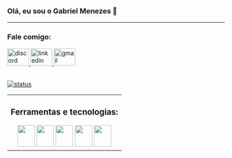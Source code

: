 
### Olá, eu sou o Gabriel Menezes 👋


<hr>

### Fale comigo:

   <div align="left">
  <a href="https://discord.com/users/402063501662748673" target="_blank">
    <img src="https://raw.githubusercontent.com/maurodesouza/profile-readme-generator/master/src/assets/icons/social/discord/default.svg" width="50" height="40" alt="discord"  />
  </a>
  <a href="https://www.linkedin.com/in/gabriel-resende-menezes-200a68221/" target="_blank">
    <img src="https://raw.githubusercontent.com/maurodesouza/profile-readme-generator/master/src/assets/icons/social/linkedin/default.svg" width="50" height="40" alt="linkedin"  />
  </a>
    <a href="mailto:gabriel.menezes@outlook.com" target="_blank">
    <img src="https://raw.githubusercontent.com/maurodesouza/profile-readme-generator/master/src/assets/icons/social/gmail/default.svg" width="50" height="40" alt="gmail"  />
  </a>
</div>
<br>

[![status](https://github-readme-stats.vercel.app/api?username=Mezescheroso&show_icons=true&theme=dark)](https://github.com/mezescheroso)

<table><tr><td valign="center" width"10%">

<div align="center">
    <h3>Ferramentas e tecnologias:</h3>
      </div>
<div align="center">  
    <img height="50" width="40" src="https://cdn.jsdelivr.net/gh/devicons/devicon/icons/html5/html5-original.svg" />
    <img height="50" width="40" src="https://cdn.jsdelivr.net/gh/devicons/devicon/icons/css3/css3-original.svg" />
    <img height="50" width="40" src="https://cdn.jsdelivr.net/gh/devicons/devicon/icons/javascript/javascript-original.svg" />
    <img height="50" width="40" src="https://cdn.jsdelivr.net/gh/devicons/devicon/icons/python/python-plain.svg" />
    <img height="50" width="40" src="https://cdn.jsdelivr.net/gh/devicons/devicon/icons/photoshop/photoshop-plain.svg" />
</div>
